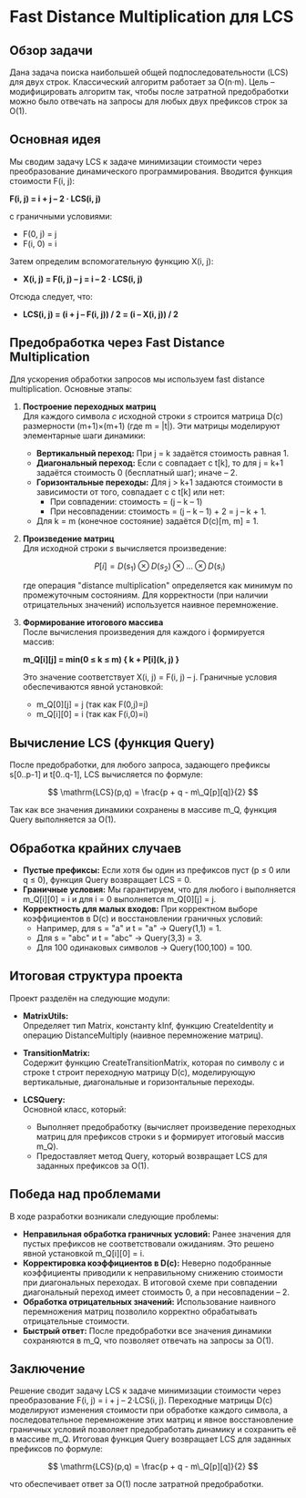 # Fast Distance Multiplication для LCS

## Обзор задачи

Дана задача поиска наибольшей общей подпоследовательности (LCS) для двух строк. Классический алгоритм работает за O(n·m). Цель – модифицировать алгоритм так, чтобы после затратной предобработки можно было отвечать на запросы для любых двух префиксов строк за O(1).

## Основная идея

Мы сводим задачу LCS к задаче минимизации стоимости через преобразование динамического программирования. Вводится функция стоимости F(i, j):

**F(i, j) = i + j – 2 · LCS(i, j)**

с граничными условиями:
- F(0, j) = j  
- F(i, 0) = i

Затем определим вспомогательную функцию X(i, j):
- **X(i, j) = F(i, j) – j = i – 2 · LCS(i, j)**

Отсюда следует, что:
- **LCS(i, j) = (i + j – F(i, j)) / 2 = (i – X(i, j)) / 2**

## Предобработка через Fast Distance Multiplication

Для ускорения обработки запросов мы используем fast distance multiplication. Основные этапы:

1. **Построение переходных матриц**  
   Для каждого символа *c* исходной строки *s* строится матрица D(c) размерности (m+1)×(m+1) (где m = |t|). Эти матрицы моделируют элементарные шаги динамики:
   - **Вертикальный переход:** При j = k задаётся стоимость равная 1.
   - **Диагональный переход:** Если c совпадает с t[k], то для j = k+1 задаётся стоимость 0 (бесплатный шаг); иначе – 2.
   - **Горизонтальные переходы:** Для j > k+1 задаются стоимости в зависимости от того, совпадает c с t[k] или нет:
     - При совпадении: стоимость = (j – k – 1)
     - При несовпадении: стоимость = (j – k – 1) + 2 = j – k + 1.
   - Для k = m (конечное состояние) задаётся D(c)[m, m] = 1.

2. **Произведение матриц**  
   Для исходной строки *s* вычисляется произведение:
   
   $$
   P[i] = D(s_1) \otimes D(s_2) \otimes \dots \otimes D(s_i)
   $$
   
   где операция "distance multiplication" определяется как минимум по промежуточным состояниям. Для корректности (при наличии отрицательных значений) используется наивное перемножение.

4. **Формирование итогового массива**  
   После вычисления произведения для каждого i формируется массив:
   
   **m_Q[i][j] = min(0 ≤ k ≤ m) { k + P[i](k, j) }**
   
   Это значение соответствует X(i, j) = F(i, j) – j. Граничные условия обеспечиваются явной установкой:
   - m_Q[0][j] = j (так как F(0,j)=j)
   - m_Q[i][0] = i (так как F(i,0)=i)

## Вычисление LCS (функция Query)

После предобработки, для любого запроса, задающего префиксы s[0..p-1] и t[0..q-1], LCS вычисляется по формуле:

$$
\mathrm{LCS}(p,q) = \frac{p + q - m\_Q[p][q]}{2}
$$

Так как все значения динамики сохранены в массиве m_Q, функция Query выполняется за O(1).

## Обработка крайних случаев

- **Пустые префиксы:** Если хотя бы один из префиксов пуст (p ≤ 0 или q ≤ 0), функция Query возвращает LCS = 0.
- **Граничные условия:** Мы гарантируем, что для любого i выполняется m_Q[i][0] = i и для i = 0 выполняется m_Q[0][j] = j.
- **Корректность для малых входов:** При корректном выборе коэффициентов в D(c) и восстановлении граничных условий:
  - Например, для s = "a" и t = "a" → Query(1,1) = 1.
  - Для s = "abc" и t = "abc" → Query(3,3) = 3.
  - Для 100 одинаковых символов → Query(100,100) = 100.

## Итоговая структура проекта

Проект разделён на следующие модули:

- **MatrixUtils:**  
  Определяет тип Matrix, константу kInf, функцию CreateIdentity и операцию DistanceMultiply (наивное перемножение матриц).

- **TransitionMatrix:**  
  Содержит функцию CreateTransitionMatrix, которая по символу c и строке t строит переходную матрицу D(c), моделирующую вертикальные, диагональные и горизонтальные переходы.

- **LCSQuery:**  
  Основной класс, который:
  - Выполняет предобработку (вычисляет произведение переходных матриц для префиксов строки s и формирует итоговый массив m_Q).
  - Предоставляет метод Query, который возвращает LCS для заданных префиксов за O(1).

## Победа над проблемами

В ходе разработки возникали следующие проблемы:
- **Неправильная обработка граничных условий:** Ранее значения для пустых префиксов не соответствовали ожиданиям. Это решено явной установкой m_Q[i][0] = i.
- **Корректировка коэффициентов в D(c):** Неверно подобранные коэффициенты приводили к неправильному снижению стоимости при диагональных переходах. В итоговой схеме при совпадении диагональный переход имеет стоимость 0, а при несовпадении – 2.
- **Обработка отрицательных значений:** Использование наивного перемножения матриц позволило корректно обрабатывать отрицательные стоимости.
- **Быстрый ответ:** После предобработки все значения динамики сохраняются в m_Q, что позволяет отвечать на запросы за O(1).

## Заключение

Решение сводит задачу LCS к задаче минимизации стоимости через преобразование F(i, j) = i + j – 2·LCS(i, j). Переходные матрицы D(c) моделируют изменения стоимости при обработке каждого символа, а последовательное перемножение этих матриц и явное восстановление граничных условий позволяет предобработать динамику и сохранить её в массиве m_Q. Итоговая функция Query возвращает LCS для заданных префиксов по формуле:

$$
\mathrm{LCS}(p,q) = \frac{p + q - m\_Q[p][q]}{2}
$$

что обеспечивает ответ за O(1) после затратной предобработки.
